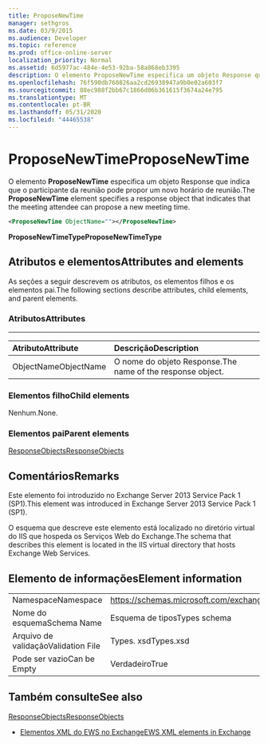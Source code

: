 ```yaml
---
title: ProposeNewTime
manager: sethgros
ms.date: 03/9/2015
ms.audience: Developer
ms.topic: reference
ms.prod: office-online-server
localization_priority: Normal
ms.assetid: 6d5977ac-484e-4e53-92ba-58a868eb3395
description: O elemento ProposeNewTime especifica um objeto Response que indica que o participante da reunião pode propor um novo horário de reunião.
ms.openlocfilehash: 76f590db760826aa2cd26938947a9b0e02a603f7
ms.sourcegitcommit: 88ec988f2bb67c1866d06b361615f3674a24e795
ms.translationtype: MT
ms.contentlocale: pt-BR
ms.lasthandoff: 05/31/2020
ms.locfileid: "44465538"
---
```

# <a name="proposenewtime"></a><span data-ttu-id="f1ff2-103">ProposeNewTime</span><span class="sxs-lookup"><span data-stu-id="f1ff2-103">ProposeNewTime</span></span>

<span data-ttu-id="f1ff2-104">O elemento **ProposeNewTime** especifica um objeto Response que indica que o participante da reunião pode propor um novo horário de reunião.</span><span class="sxs-lookup"><span data-stu-id="f1ff2-104">The **ProposeNewTime** element specifies a response object that indicates that the meeting attendee can propose a new meeting time.</span></span> 
  
```XML
<ProposeNewTime ObjectName=""></ProposeNewTime>
```

 <span data-ttu-id="f1ff2-105">**ProposeNewTimeType**</span><span class="sxs-lookup"><span data-stu-id="f1ff2-105">**ProposeNewTimeType**</span></span>
## <a name="attributes-and-elements"></a><span data-ttu-id="f1ff2-106">Atributos e elementos</span><span class="sxs-lookup"><span data-stu-id="f1ff2-106">Attributes and elements</span></span>

<span data-ttu-id="f1ff2-107">As seções a seguir descrevem os atributos, os elementos filhos e os elementos pai.</span><span class="sxs-lookup"><span data-stu-id="f1ff2-107">The following sections describe attributes, child elements, and parent elements.</span></span>
  
### <a name="attributes"></a><span data-ttu-id="f1ff2-108">Atributos</span><span class="sxs-lookup"><span data-stu-id="f1ff2-108">Attributes</span></span>

****

|<span data-ttu-id="f1ff2-109">**Atributo**</span><span class="sxs-lookup"><span data-stu-id="f1ff2-109">**Attribute**</span></span>|<span data-ttu-id="f1ff2-110">**Descrição**</span><span class="sxs-lookup"><span data-stu-id="f1ff2-110">**Description**</span></span>|
|:-----|:-----|
|<span data-ttu-id="f1ff2-111">ObjectName</span><span class="sxs-lookup"><span data-stu-id="f1ff2-111">ObjectName</span></span>  <br/> |<span data-ttu-id="f1ff2-112">O nome do objeto Response.</span><span class="sxs-lookup"><span data-stu-id="f1ff2-112">The name of the response object.</span></span>  <br/> |
   
### <a name="child-elements"></a><span data-ttu-id="f1ff2-113">Elementos filho</span><span class="sxs-lookup"><span data-stu-id="f1ff2-113">Child elements</span></span>

<span data-ttu-id="f1ff2-114">Nenhum.</span><span class="sxs-lookup"><span data-stu-id="f1ff2-114">None.</span></span>
  
### <a name="parent-elements"></a><span data-ttu-id="f1ff2-115">Elementos pai</span><span class="sxs-lookup"><span data-stu-id="f1ff2-115">Parent elements</span></span>

[<span data-ttu-id="f1ff2-116">ResponseObjects</span><span class="sxs-lookup"><span data-stu-id="f1ff2-116">ResponseObjects</span></span>](responseobjects.md)
  
## <a name="remarks"></a><span data-ttu-id="f1ff2-117">Comentários</span><span class="sxs-lookup"><span data-stu-id="f1ff2-117">Remarks</span></span>

<span data-ttu-id="f1ff2-118">Este elemento foi introduzido no Exchange Server 2013 Service Pack 1 (SP1).</span><span class="sxs-lookup"><span data-stu-id="f1ff2-118">This element was introduced in Exchange Server 2013 Service Pack 1 (SP1).</span></span>
  
<span data-ttu-id="f1ff2-119">O esquema que descreve este elemento está localizado no diretório virtual do IIS que hospeda os Serviços Web do Exchange.</span><span class="sxs-lookup"><span data-stu-id="f1ff2-119">The schema that describes this element is located in the IIS virtual directory that hosts Exchange Web Services.</span></span>
  
## <a name="element-information"></a><span data-ttu-id="f1ff2-120">Elemento de informações</span><span class="sxs-lookup"><span data-stu-id="f1ff2-120">Element information</span></span>

|||
|:-----|:-----|
|<span data-ttu-id="f1ff2-121">Namespace</span><span class="sxs-lookup"><span data-stu-id="f1ff2-121">Namespace</span></span>  <br/> |https://schemas.microsoft.com/exchange/services/2006/types  <br/> |
|<span data-ttu-id="f1ff2-122">Nome do esquema</span><span class="sxs-lookup"><span data-stu-id="f1ff2-122">Schema Name</span></span>  <br/> |<span data-ttu-id="f1ff2-123">Esquema de tipos</span><span class="sxs-lookup"><span data-stu-id="f1ff2-123">Types schema</span></span>  <br/> |
|<span data-ttu-id="f1ff2-124">Arquivo de validação</span><span class="sxs-lookup"><span data-stu-id="f1ff2-124">Validation File</span></span>  <br/> |<span data-ttu-id="f1ff2-125">Types. xsd</span><span class="sxs-lookup"><span data-stu-id="f1ff2-125">Types.xsd</span></span>  <br/> |
|<span data-ttu-id="f1ff2-126">Pode ser vazio</span><span class="sxs-lookup"><span data-stu-id="f1ff2-126">Can be Empty</span></span>  <br/> |<span data-ttu-id="f1ff2-127">Verdadeiro</span><span class="sxs-lookup"><span data-stu-id="f1ff2-127">True</span></span>  <br/> |
   
## <a name="see-also"></a><span data-ttu-id="f1ff2-128">Também consulte</span><span class="sxs-lookup"><span data-stu-id="f1ff2-128">See also</span></span>



[<span data-ttu-id="f1ff2-129">ResponseObjects</span><span class="sxs-lookup"><span data-stu-id="f1ff2-129">ResponseObjects</span></span>](responseobjects.md)


- [<span data-ttu-id="f1ff2-130">Elementos XML do EWS no Exchange</span><span class="sxs-lookup"><span data-stu-id="f1ff2-130">EWS XML elements in Exchange</span></span>](ews-xml-elements-in-exchange.md)

